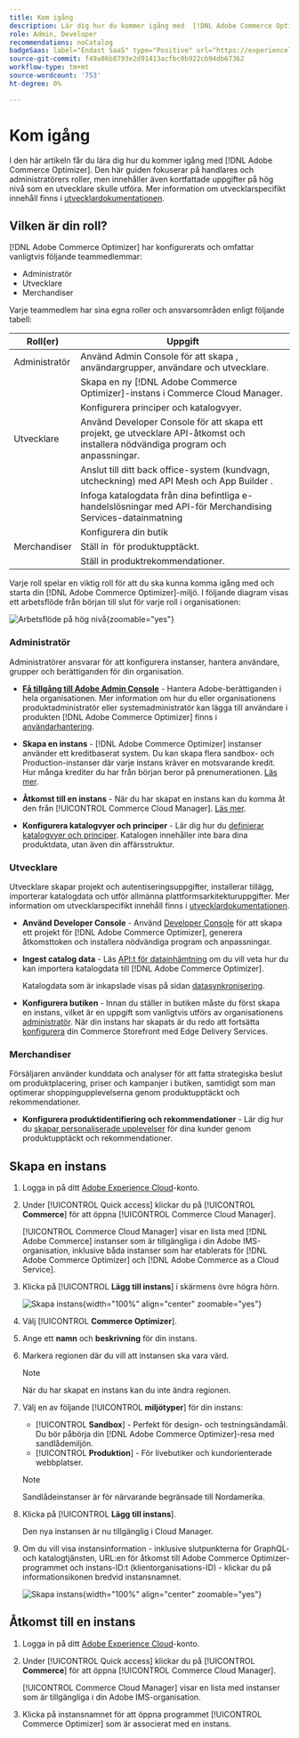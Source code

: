 ```yaml
---
title: Kom igång
description: Lär dig hur du kommer igång med  [!DNL Adobe Commerce Optimizer].
role: Admin, Developer
recommendations: noCatalog
badgeSaas: label="Endast SaaS" type="Positive" url="https://experienceleague.adobe.com/sv/docs/commerce/user-guides/product-solutions" tooltip="Gäller endast Adobe Commerce as a Cloud Service- och Adobe Commerce Optimizer-projekt (SaaS-infrastruktur som hanteras av Adobe)."
source-git-commit: f49a86b8793e2d91413acfbc0b922cb94db67362
workflow-type: tm+mt
source-wordcount: '753'
ht-degree: 0%

---
```


# Kom igång

I den här artikeln får du lära dig hur du kommer igång med [!DNL Adobe Commerce Optimizer]. Den här guiden fokuserar på handlares och administratörers roller, men innehåller även kortfattade uppgifter på hög nivå som en utvecklare skulle utföra. Mer information om utvecklarspecifikt innehåll finns i [utvecklardokumentationen](https://developer-stage.adobe.com/commerce/services/composable-catalog/).

## Vilken är din roll?

[!DNL Adobe Commerce Optimizer] har konfigurerats och omfattar vanligtvis följande teammedlemmar:

- Administratör
- Utvecklare
- Merchandiser

Varje teammedlem har sina egna roller och ansvarsområden enligt följande tabell:

| Roll(er) | Uppgift |
|---|---|
| Administratör | Använd Admin Console för att skapa &#x200B;, användargrupper, användare och utvecklare. |
|  | Skapa en ny [!DNL Adobe Commerce Optimizer]-instans i Commerce Cloud Manager. &#x200B; |
|  | Konfigurera principer och katalogvyer. |
| Utvecklare | Använd Developer Console för att skapa ett projekt, ge utvecklare API-åtkomst och installera nödvändiga program och anpassningar. |
|  | Anslut till ditt back office-system (kundvagn, utcheckning) med API Mesh och App Builder &#x200B;. |
|  | Infoga katalogdata från dina befintliga e-handelslösningar med API-&#x200B; för Merchandising Services-datainmatning |
|  | Konfigurera din butik |
| Merchandiser | Ställ in &#x200B; för produktupptäckt. |
|  | Ställ in produktrekommendationer. |

Varje roll spelar en viktig roll för att du ska kunna komma igång med och starta din [!DNL Adobe Commerce Optimizer]-miljö. I följande diagram visas ett arbetsflöde från början till slut för varje roll i organisationen:

![Arbetsflöde på hög nivå](./assets/high-level-workflow.png){zoomable="yes"}

### Administratör

Administratörer ansvarar för att konfigurera instanser, hantera användare, grupper och berättiganden för din organisation.

- **[Få tillgång till Adobe Admin Console](https://helpx.adobe.com/se/enterprise/admin-guide.html)** - Hantera Adobe-berättiganden i hela organisationen. Mer information om hur du eller organisationens produktadministratör eller systemadministratör kan lägga till användare i produkten [!DNL Adobe Commerce Optimizer] finns i [användarhantering](./user-management.md).

- **Skapa en instans** - [!DNL Adobe Commerce Optimizer] instanser använder ett kreditbaserat system. Du kan skapa flera sandbox- och Production-instanser där varje instans kräver en motsvarande kredit. Hur många krediter du har från början beror på prenumerationen. [Läs mer](#create-an-instance).

- **Åtkomst till en instans** - När du har skapat en instans kan du komma åt den från [!UICONTROL Commerce Cloud Manager]. [Läs mer](#access-an-instance).

- **Konfigurera katalogvyer och principer** - Lär dig hur du [definierar katalogvyer och principer](./setup/catalog-view.md). Katalogen innehåller inte bara dina produktdata, utan även din affärsstruktur.

### Utvecklare

Utvecklare skapar projekt och autentiseringsuppgifter, installerar tillägg, importerar katalogdata och utför allmänna plattformsarkitekturuppgifter. Mer information om utvecklarspecifikt innehåll finns i [utvecklardokumentationen](https://developer-stage.adobe.com/commerce/services/composable-catalog/).

- **Använd Developer Console** - Använd [Developer Console](https://developer.adobe.com/developer-console/docs/guides/getting-started) för att skapa ett projekt för [!DNL Adobe Commerce Optimizer], generera åtkomsttoken och installera nödvändiga program och anpassningar.

- **Ingest catalog data** - Läs [API:t för datainhämtning](https://developer-stage.adobe.com/commerce/services/composable-catalog/data-ingestion/using-the-api/) om du vill veta hur du kan importera katalogdata till [!DNL Adobe Commerce Optimizer].

  Katalogdata som är inkapslade visas på sidan [datasynkronisering](./setup/data-sync.md).

- **Konfigurera butiken** - Innan du ställer in butiken måste du först skapa en instans, vilket är en uppgift som vanligtvis utförs av organisationens [administratör](#administrator). När din instans har skapats är du redo att fortsätta [konfigurera](./storefront.md) din Commerce Storefront med Edge Delivery Services.

### Merchandiser

Försäljaren använder kunddata och analyser för att fatta strategiska beslut om produktplacering, priser och kampanjer i butiken, samtidigt som man optimerar shoppingupplevelserna genom produktupptäckt och rekommendationer.

- **Konfigurera produktidentifiering och rekommendationer** - Lär dig hur du [skapar personaliserade upplevelser](./merchandising/overview.md) för dina kunder genom produktupptäckt och rekommendationer.

## Skapa en instans

1. Logga in på ditt [Adobe Experience Cloud](https://experience.adobe.com/)-konto.

1. Under [!UICONTROL Quick access] klickar du på [!UICONTROL **Commerce**] för att öppna [!UICONTROL Commerce Cloud Manager].

   [!UICONTROL Commerce Cloud Manager] visar en lista med [!DNL Adobe Commerce] instanser som är tillgängliga i din Adobe IMS-organisation, inklusive båda instanser som har etablerats för [!DNL Adobe Commerce Optimizer] och [!DNL Adobe Commerce as a Cloud Service].

1. Klicka på [!UICONTROL **Lägg till instans**] i skärmens övre högra hörn.

   ![Skapa instans](./assets/create-aco-instance.png){width="100%" align="center" zoomable="yes"}

1. Välj [!UICONTROL **Commerce Optimizer**].

1. Ange ett **namn** och **beskrivning** för din instans.

1. Markera regionen där du vill att instansen ska vara värd.

   >[!NOTE]
   >
   >När du har skapat en instans kan du inte ändra regionen.

1. Välj en av följande [!UICONTROL **miljötyper**] för din instans:

   - [!UICONTROL **Sandbox**] - Perfekt för design- och testningsändamål. Du bör påbörja din [!DNL Adobe Commerce Optimizer]-resa med sandlådemiljön.
   - [!UICONTROL **Produktion**] - För livebutiker och kundorienterade webbplatser.

   >[!NOTE]
   >
   >Sandlådeinstanser är för närvarande begränsade till Nordamerika.

1. Klicka på [!UICONTROL **Lägg till instans**].

   Den nya instansen är nu tillgänglig i Cloud Manager.

1. Om du vill visa instansinformation - inklusive slutpunkterna för GraphQL- och katalogtjänsten, URL:en för åtkomst till Adobe Commerce Optimizer-programmet och instans-ID:t (klientorganisations-ID) - klickar du på informationsikonen bredvid instansnamnet.

   ![Skapa instans](./assets/aco-instance-details.png){width="100%" align="center" zoomable="yes"}

## Åtkomst till en instans

1. Logga in på ditt [Adobe Experience Cloud](https://experience.adobe.com/)-konto.

1. Under [!UICONTROL Quick access] klickar du på [!UICONTROL **Commerce**] för att öppna [!UICONTROL Commerce Cloud Manager].

   [!UICONTROL Commerce Cloud Manager] visar en lista med instanser som är tillgängliga i din Adobe IMS-organisation.

1. Klicka på instansnamnet för att öppna programmet [!UICONTROL Commerce Optimizer] som är associerat med en instans.


